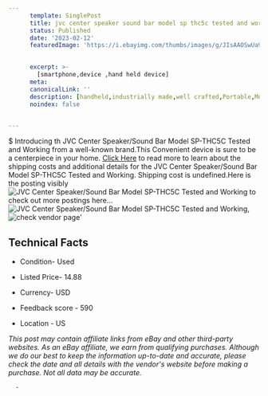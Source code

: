 ```yaml
---
      template: SinglePost
      title: jvc center speaker sound bar model sp thc5c tested and working
      status: Published
      date: '2023-02-12'
      featuredImage: 'https://i.ebayimg.com/thumbs/images/g/JIsAAOSwUa9jfAW2/s-l225.jpg'
       

      excerpt: >-
        [smartphone,device ,hand held device]
      meta:
      canonicalLink: ''
      description: [handheld,industrially made,well crafted,Portable,Mobile,Compact,Convenient,Lightweight,Maneuverable,Man-portable,Miniature,Carriable,Hand-held,Light,Holdable,Transportable,Mobile device,Pocket-sized,On-the-go,Wireless,Cordless,Compact size,Convenient size, smartphone,device ,hand held device]
      noindex: false
      

---
```

$
      Introducing th JVC Center Speaker/Sound Bar Model SP-THC5C Tested and Working from a well-known brand.This Convenient device  is sure to be a centerpiece in your home. [Click Here](https://www.ebay.com/itm/385247356692?hash=item59b2882714%3Ag%3AJIsAAOSwUa9jfAW2&mkevt=1&mkcid=1&mkrid=711-53200-19255-0&campid=%253CePNCampaignId%253E&customid=%253CreferenceId%253E&toolid=10049) to read more to learn about the shipping costs and additional details for the JVC Center Speaker/Sound Bar Model SP-THC5C Tested and Working. Shipping cost is undefined.Here is the posting visibly ![JVC Center Speaker/Sound Bar Model SP-THC5C Tested and Working](https://i.ebayimg.com/thumbs/images/g/JIsAAOSwUa9jfAW2/s-l225.jpg) to check out more postings here... ![JVC Center Speaker/Sound Bar Model SP-THC5C Tested and Working](https://i.ebayimg.com/images/g/JIsAAOSwUa9jfAW2/s-l1600.jpg), ![check vendor page](https://origin-galleryplus.ebayimg.com/ws/web/385247356692_2_0_1/225x225.jpg,https://origin-galleryplus.ebayimg.com/ws/web/385247356692_3_0_1/225x225.jpg,https://origin-galleryplus.ebayimg.com/ws/web/385247356692_4_0_1/225x225.jpg,https://origin-galleryplus.ebayimg.com/ws/web/385247356692_5_0_1/225x225.jpg)'

      

 ## Technical Facts 



     
      

 - Condition- Used 


      

 - Listed Price- 14.88 


      

 - Currency- USD 


      

 - Feedback score - 590 


      

 - Location - US 


      
      

 *_This post may contain affiliate links from eBay and other third-party websites. As an eBay affiliate, we earn from qualifying purchases. Although we do our best to keep the information up-to-date and accurate, please check the date and all details with the vendor's website before making a purchase. Not all data may be accurate._*




      -
